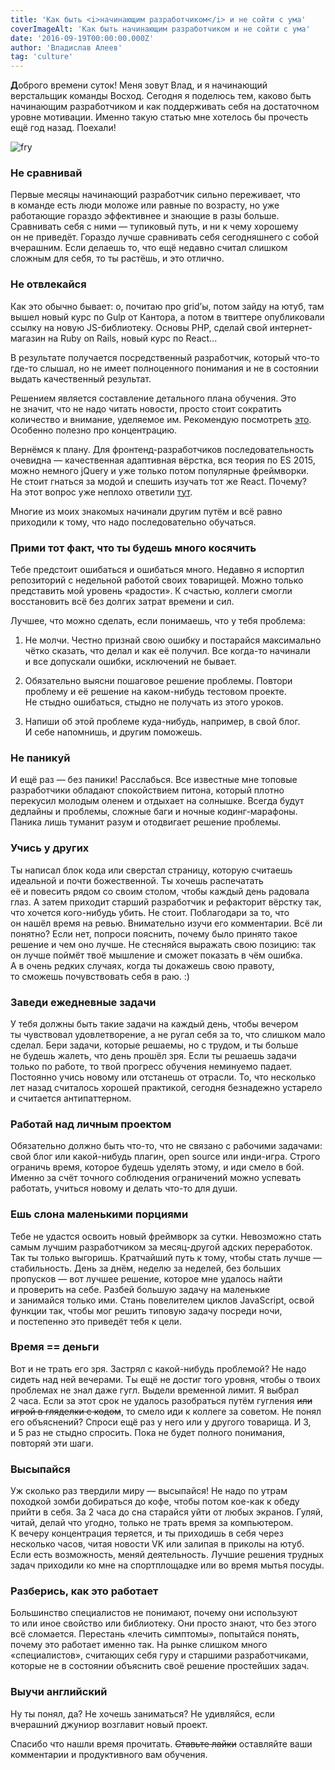 ```yaml
---
title: 'Как быть <i>начинающим разработчиком</i> и не сойти с ума'
coverImageAlt: 'Как быть начинающим разработчиком и не сойти с ума'
date: '2016-09-19T00:00:00.000Z'
author: 'Владислав Алеев'
tag: 'culture'
---
```


**Д**оброго времени суток! Меня зовут Влад, и я начинающий верстальщик команды Восход. Сегодня я поделюсь тем, каково быть начинающим разработчиком и как поддерживать себя на достаточном уровне мотивации. Именно такую статью мне хотелось бы прочесть ещё год назад. Поехали!

<Img imageName='fry' alt='fry'>

### Не сравнивай

Первые месяцы начинающий разработчик сильно переживает, что в команде есть люди моложе или равные по возрасту, но уже работающие гораздо эффективнее и знающие в разы больше. Сравнивать себя с ними — тупиковый путь, и ни к чему хорошему он не приведёт. Гораздо лучше сравнивать себя сегодняшнего с собой вчерашним. Если делаешь то, что ещё недавно считал слишком сложным для себя, то ты растёшь, и это отлично.

### Не отвлекайся

Как это обычно бывает: о, почитаю про grid’ы, потом зайду на ютуб, там вышел новый курс по Gulp от Кантора, а потом в твиттере опубликовали ссылку на новую <span class="no-wrap">JS-библиотеку.</span> Основы PHP, сделай свой интернет-магазин на Ruby on Rails, новый курс по React...

В результате получается посредственный разработчик, который что-то где-то слышал, но не имеет полноценного понимания и не в состоянии выдать качественный результат.

Решением является составление детального плана обучения. Это не значит, что не надо читать новости, просто стоит сократить количество и внимание, уделяемое им. Рекомендую посмотреть [это](http://www.niceandeasy.me/daily/news-is-shit). Особенно полезно про концентрацию.

Вернёмся к плану. Для фронтенд-разработчиков последовательность очевидна — качественная адаптивная вёрстка, вся теория по ES 2015, можно немного jQuery и уже только потом популярные фреймворки. Не стоит гнаться за модой и спешить изучать тот же React. Почему? На этот вопрос уже неплохо ответили [тут](https://snipcart.com/blog/learn-vanilla-javascript-before-using-js-frameworks).

Многие из моих знакомых начинали другим путём и всё равно приходили к тому, что надо последовательно обучаться.

### Прими тот факт, что ты будешь много косячить

Тебе предстоит ошибаться и ошибаться много. Недавно я испортил репозиторий с недельной работой своих товарищей. Можно только представить мой уровень «радости». К счастью, коллеги смогли восстановить всё без долгих затрат времени и сил.

Лучшее, что можно сделать, если понимаешь, что у тебя проблема:

1. Не молчи. Честно признай свою ошибку и постарайся максимально чётко сказать, что делал и как её получил. Все когда-то начинали и все допускали ошибки, исключений не бывает.

2. Обязательно выясни пошаговое решение проблемы. Повтори проблему и её решение на каком-нибудь тестовом проекте. Не стыдно ошибаться, стыдно не получать из этого уроков.

3. Напиши об этой проблеме куда-нибудь, например, в свой блог. И себе напомнишь, и другим поможешь.

### Не паникуй

И ещё раз — без паники! Расслабься. Все известные мне топовые разработчики обладают спокойствием питона, который плотно перекусил молодым оленем и отдыхает на солнышке. Всегда будут дедлайны и проблемы, сложные баги и ночные кодинг-марафоны. Паника лишь туманит разум и отодвигает решение проблемы.

### Учись у других

Ты написал блок кода или сверстал страницу, которую считаешь идеальной и почти божественной. Ты хочешь распечатать её и повесить рядом со своим столом, чтобы каждый день радовала глаз. А затем приходит старший разработчик и рефакторит вёрстку так, что хочется кого-нибудь убить. Не стоит. Поблагодари за то, что он нашёл время на ревью. Внимательно изучи его комментарии. Всё ли понятно? Если нет, попроси пояснить, почему было принято такое решение и чем оно лучше. Не стесняйся выражать свою позицию: так он лучше поймёт твоё мышление и сможет показать в чём ошибка. А в очень редких случаях, когда ты докажешь свою правоту, то сможешь почувствовать себя в раю. :)

### Заведи ежедневные задачи

У тебя должны быть такие задачи на каждый день, чтобы вечером ты чувствовал удовлетворение, а не ругал себя за то, что слишком мало сделал. Бери задачи, которые решаемы, но с трудом, и ты больше не будешь жалеть, что день прошёл зря. Если ты решаешь задачи только по работе, то твой прогресс обучения неминуемо падает. Постоянно учись новому или отстанешь от отрасли. То, что несколько лет назад считалось хорошей практикой, сегодня безнадежно устарело и считается антипаттерном.

### Работай над личным проектом

Обязательно должно быть что-то, что не связано с рабочими задачами: свой блог или какой-нибудь плагин, open source или инди-игра. Строго ограничь время, которое будешь уделять этому, и иди смело в бой. Именно за счёт точного соблюдения ограничений можно успевать работать, учиться новому и делать что-то для души.

### Ешь слона маленькими порциями

Тебе не удастся освоить новый фреймворк за сутки. Невозможно стать самым лучшим разработчиком за месяц-другой адских переработок. Так ты только выгоришь. Кратчайший путь к тому, чтобы стать лучше — стабильность. День за днём, неделю за неделей, без больших пропусков — вот лучшее решение, которое мне удалось найти и проверить на себе. Разбей большую задачу на маленькие и занимайся только ими. Стань повелителем циклов JavaScript, освой функции так, чтобы мог решить типовую задачу посреди ночи, и постепенно это приведёт тебя к цели.

### Время == деньги

Вот и не трать его зря. Застрял с какой-нибудь проблемой? Не надо сидеть над ней вечерами. Ты ещё не достиг того уровня, чтобы о твоих проблемах не знал даже гугл. Выдели временной лимит. Я выбрал 2 часа. Если за этот срок не удалось разобраться путём гугления <s>или игрой в гляделки с кодом</s>, то смело иди к коллеге за советом. Не понял его объяснений? Спроси ещё раз у него или у другого товарища. И 3, и 5 раз не стыдно спросить. Пока не будет полного понимания, повторяй эти шаги.

### Высыпайся

Уж сколько раз твердили миру — высыпайся! Не надо по утрам походкой зомби добираться до кофе, чтобы потом кое-как к обеду прийти в себя. За 2 часа до сна старайся уйти от любых экранов. Гуляй, читай, делай что угодно, только не трать время за компьютером. К вечеру концентрация теряется, и ты приходишь в себя через несколько часов, читая новости VK или залипая в приколы на ютуб. Если есть возможность, меняй деятельность. Лучшие решения трудных задач приходили ко мне на спортплощадке или во время мытья посуды.

### Разберись, как это работает

Большинство специалистов не понимают, почему они используют то или иное свойство или библиотеку. Они просто знают, что без этого всё сломается. Перестань «лечить симптомы», попытайся понять, почему это работает именно так. На рынке слишком много «специалистов», считающих себя гуру и старшими разработчиками, которые не в состоянии объяснить своё решение простейших задач.

### Выучи английский

Ну ты понял, да? Не хочешь заниматься? Не удивляйся, если вчерашний джуниор возглавит новый проект.

Спасибо что нашли время прочитать. <s>Ставьте лайки</s> оставляйте ваши комментарии и продуктивного вам обучения.
